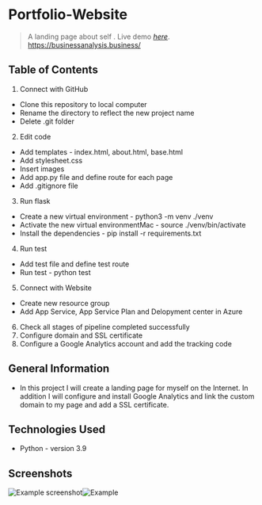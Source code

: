 
# Portfolio-Website
> A landing page about self .
> Live demo [_here_](https://www.example.com). <!-- If you have the project hosted somewhere, include the link here. -->https://businessanalysis.business/


## Table of Contents
1. Connect with GitHub
* Clone this repository to local computer
* Rename the directory to reflect the new project name
* Delete .git folder
2. Edit code
* Add templates - index.html, about.html, base.html
* Add stylesheet.css 
* Insert images
* Add app.py file and define route for each page
* Add .gitignore file
3. Run flask
* Create a new virtual environment - python3 -m venv ./venv
* Activate the new virtual environmentMac - source ./venv/bin/activate
* Install the dependencies - pip install -r requirements.txt
4. Run test
* Add test file and define test route
* Run test - python test
5. Connect with Website
* Create new resource group 
* Add App Service, App Service Plan and Delopyment center in Azure
6. Check all stages of pipeline completed successfully
7. Configure domain and SSL certificate 
8. Configure a Google Analytics account and add the tracking code
<!-- * [License](#license) -->


## General Information
- In this project I will create a landing page for myself on 
the Internet. In addition I will configure and install Google Analytics and link the custom 
domain to my page and add a SSL certificate.  
<!-- You don't have to answer all the questions - just the ones relevant to your project. -->


## Technologies Used
- Python - version 3.9




## Screenshots
![Example screenshot](./img/screenshot.png)![Example](https://user-images.githubusercontent.com/90923587/166993084-4a509c5c-04ca-4eed-875c-783b1afefda5.jpg)

<!-- If you have screenshots you'd like to share, include them here. -->
